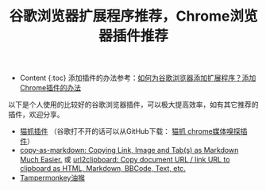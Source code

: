 ﻿---
layout:		post
category:	"soft"
title:		"谷歌浏览器扩展程序推荐，Chrome浏览器插件推荐"
tags:		[]
---
- Content
{:toc}
添加插件的办法参考：[如何为谷歌浏览器添加扩展程序？添加Chrome插件的办法](./chrome-extension-how-to-add.html)



以下是个人使用的比较好的谷歌浏览器插件，可以极大提高效率，如有其它推荐的插件，欢迎分享。

- [猫抓插件](https://chrome.google.com/webstore/detail/jfedfbgedapdagkghmgibemcoggfppbb) （谷歌打不开的话可以从GitHub下载： [猫抓 chrome媒体嗅探插件](https://github.com/xifangczy/cat-catch/releases)）
- [copy-as-markdown: Copying Link, Image and Tab(s) as Markdown Much Easier.](https://github.com/yorkxin/copy-as-markdown) 或 [url2clipboard: Copy document URL / link URL to clipboard as HTML, Markdown, BBCode, Text, etc.](https://github.com/asamuzaK/url2clipboard)
- [Tampermonkey油猴](https://chrome.google.com/webstore/detail/tampermonkey/dhdgffkkebhmkfjojejmpbldmpobfkfo)

